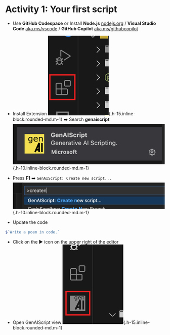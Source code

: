 # Activity 1: Your first script

-   Use **GitHub Codespace** or Install **Node.js** [nodejs.org](https://nodejs.org/) / **Visual Studio Code** [aka.ms/vscode](https://aka.ms/vscode) / **GitHub Copilot** [aka.ms/githubcopilot](https://aka.ms/githubcopilot)

-   Install Extension ![Extensions icon](./vscode-extensions-view.png){.h-15.inline-block.rounded-md.m-1} ➡️ Search **genaiscript** ![Marketplace icon](./vscode-marketplace.png){.h-10.inline-block.rounded-md.m-1}

-   Press **F1** ➡️ `GenAIScript: Create new script...` <br/>
    ![Create a new script](./vscode-create-new-script.png){.h-10.inline-block.rounded-md.m-1}

-   Update the code

```js
$`Write a poem in code.`
```

-   Click on the ▶️ icon on the upper right of the editor
-   Open GenAIScript view ![GenAIScript view](./vscode-genaiscript-view.png){.h-15.inline-block.rounded-md.m-1}
